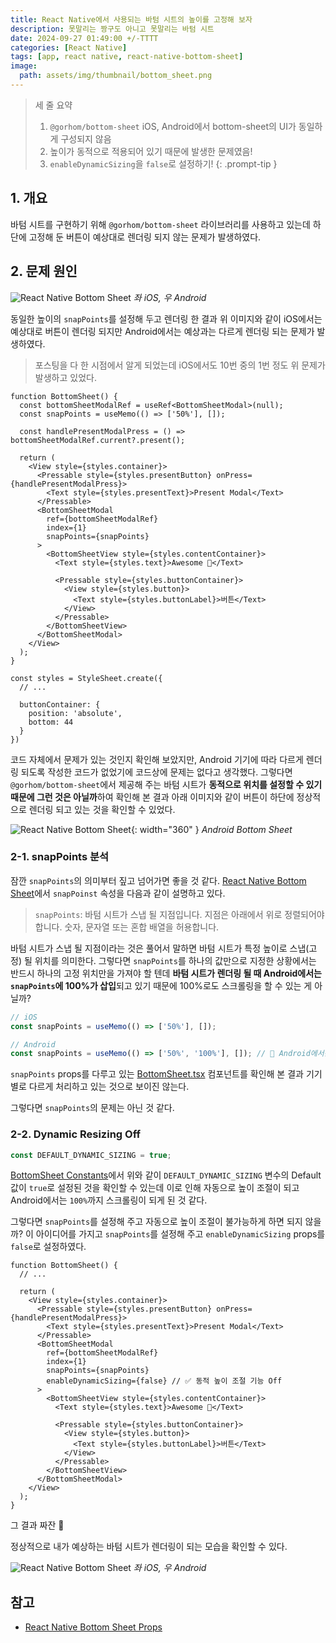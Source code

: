 ```yaml
---
title: React Native에서 사용되는 바텀 시트의 높이를 고정해 보자
description: 못말리는 짱구도 아니고 못말리는 바텀 시트
date: 2024-09-27 01:49:00 +/-TTTT
categories: [React Native]
tags: [app, react native, react-native-bottom-sheet]
image:
  path: assets/img/thumbnail/bottom_sheet.png
---
```


> 세 줄 요약
> 1. `@gorhom/bottom-sheet` iOS, Android에서 bottom-sheet의 UI가 동일하게 구성되지 않음
> 2. 높이가 동적으로 적용되어 있기 때문에 발생한 문제였음!
> 3. `enableDynamicSizing`을 `false`로 설정하기!
{: .prompt-tip }

## 1. 개요

바텀 시트를 구현하기 위해 `@gorhom/bottom-sheet` 라이브러리를 사용하고 있는데 하단에 고정해 둔 버튼이 예상대로 렌더링 되지 않는 문제가 발생하였다.

## 2. 문제 원인

![React Native Bottom Sheet](assets/img/writing/bottom_sheet_before.png)
_좌 iOS, 우 Android_

동일한 높이의 `snapPoints`를 설정해 두고 렌더링 한 결과 위 이미지와 같이 iOS에서는 예상대로 버튼이 렌더링 되지만 Android에서는 예상과는 다르게 렌더링 되는 문제가 발생하였다.

> 포스팅을 다 한 시점에서 알게 되었는데 iOS에서도 10번 중의 1번 정도 위 문제가 발생하고 있었다.

```tsx
function BottomSheet() {
  const bottomSheetModalRef = useRef<BottomSheetModal>(null);
  const snapPoints = useMemo(() => ['50%'], []);

  const handlePresentModalPress = () => bottomSheetModalRef.current?.present();

  return (
    <View style={styles.container}>
      <Pressable style={styles.presentButton} onPress={handlePresentModalPress}>
        <Text style={styles.presentText}>Present Modal</Text>
      </Pressable>
      <BottomSheetModal
        ref={bottomSheetModalRef}
        index={1}
        snapPoints={snapPoints}
      >
        <BottomSheetView style={styles.contentContainer}>
          <Text style={styles.text}>Awesome 🎉</Text>

          <Pressable style={styles.buttonContainer}>
            <View style={styles.button}>
              <Text style={styles.buttonLabel}>버튼</Text>
            </View>
          </Pressable>
        </BottomSheetView>
      </BottomSheetModal>
    </View>
  );
}

const styles = StyleSheet.create({
  // ...

  buttonContainer: {
    position: 'absolute',
    bottom: 44
  }
})
```

코드 자체에서 문제가 있는 것인지 확인해 보았지만, Android 기기에 따라 다르게 렌더링 되도록 작성한 코드가 없었기에 코드상에 문제는 없다고 생각했다. 그렇다면 `@gorhom/bottom-sheet`에서 제공해 주는 바텀 시트가 **동적으로 위치를 설정할 수 있기 때문에 그런 것은 아닐까**하여 확인해 본 결과 아래 이미지와 같이 버튼이 하단에 정상적으로 렌더링 되고 있는 것을 확인할 수 있었다.

![React Native Bottom Sheet](assets/img/writing/android_bottom_sheet.png){: width="360" }
_Android Bottom Sheet_

### 2-1. snapPoints 분석

잠깐 `snapPoints`의 의미부터 짚고 넘어가면 좋을 것 같다. [React Native Bottom Sheet](https://gorhom.dev/react-native-bottom-sheet/props#snappoints)에서 `snapPoinst` 속성을 다음과 같이 설명하고 있다.

> `snapPoints`: 바텀 시트가 스냅 될 지점입니다. 지점은 아래에서 위로 정렬되어야 합니다. 숫자, 문자열 또는 혼합 배열을 허용합니다.

바텀 시트가 스냅 될 지점이라는 것은 풀어서 말하면 바텀 시트가 특정 높이로 스냅(고정) 될 위치를 의미한다. 그렇다면 `snapPoints`를 하나의 값만으로 지정한 상황에서는 반드시 하나의 고정 위치만을 가져야 할 텐데 **바텀 시트가 렌더링 될 때 Android에서는 `snapPoints`에 100%가 삽입**되고 있기 때문에 100%로도 스크롤링을 할 수 있는 게 아닐까?

```typescript
// iOS
const snapPoints = useMemo(() => ['50%'], []);

// Android
const snapPoints = useMemo(() => ['50%', '100%'], []); // 🧐 Android에서는 렌더링 시점에서 100% 삽입?
```

`snapPoints` props를 다루고 있는 [BottomSheet.tsx](https://github.com/gorhom/react-native-bottom-sheet/blob/master/src/components/bottomSheet/BottomSheet.tsx) 컴포넌트를 확인해 본 결과 기기 별로 다르게 처리하고 있는 것으로 보이진 않는다.

그렇다면 `snapPoints`의 문제는 아닌 것 같다.

### 2-2. Dynamic Resizing Off

```typescript
const DEFAULT_DYNAMIC_SIZING = true;
```

[BottomSheet Constants](https://github.com/gorhom/react-native-bottom-sheet/blob/master/src/components/bottomSheet/constants.ts#L16)에서 위와 같이 `DEFAULT_DYNAMIC_SIZING` 변수의 Default 값이 `true`로 설정된 것을 확인할 수 있는데 이로 인해 자동으로 높이 조절이 되고 Android에서는 `100%`까지 스크롤링이 되게 된 것 같다.

그렇다면 `snapPoints`를 설정해 주고 자동으로 높이 조절이 불가능하게 하면 되지 않을까? 이 아이디어를 가지고 `snapPoints`를 설정해 주고 `enableDynamicSizing` props를 `false`로 설정하였다.

```tsx
function BottomSheet() {
  // ...

  return (
    <View style={styles.container}>
      <Pressable style={styles.presentButton} onPress={handlePresentModalPress}>
        <Text style={styles.presentText}>Present Modal</Text>
      </Pressable>
      <BottomSheetModal
        ref={bottomSheetModalRef}
        index={1}
        snapPoints={snapPoints}
        enableDynamicSizing={false} // ✅ 동적 높이 조절 기능 Off
      >
        <BottomSheetView style={styles.contentContainer}>
          <Text style={styles.text}>Awesome 🎉</Text>

          <Pressable style={styles.buttonContainer}>
            <View style={styles.button}>
              <Text style={styles.buttonLabel}>버튼</Text>
            </View>
          </Pressable>
        </BottomSheetView>
      </BottomSheetModal>
    </View>
  );
}
```

그 결과 짜잔 🎉

정상적으로 내가 예상하는 바텀 시트가 렌더링이 되는 모습을 확인할 수 있다.

![React Native Bottom Sheet](assets/img/writing/bottom_sheet_after.png)
_좌 iOS, 우 Android_

## 참고

- [React Native Bottom Sheet Props](https://gorhom.dev/react-native-bottom-sheet/props#snappoints)